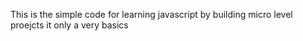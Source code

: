 This is the simple code for learning javascript by building micro level proejcts it only a very basics
